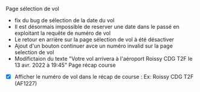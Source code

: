 Page sélection de vol
- fix du bug de sélection de la date du vol
- Il est désormais impossible de reserver une date dans le passé en exploitant la requête de numéro de vol
- Le retour en arrière sur la page sélection de vol à été désactiver
- Ajout d'un bouton continuer avce un numéro invalid sur la page selection de vol
- Modifictaion du texte "Votre vol arrivera à l'aéroport Roissy CDG T2F le 13 avr. 2022 à 19:45"
Page récap course


* [X] Afficher le numéro de vol dans le récap de course : Ex: Roissy CDG T2F (AF1227)
